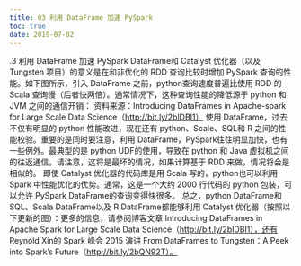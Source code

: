 ```yaml
---
title: 03 利用 DataFrame 加速 PySpark
toc: true
date: 2019-07-02
---
```

.3 利用 DataFrame 加速 PySpark
DataFrame和 Catalyst 优化器（以及 Tungsten 项目）的意义是在和非优化的 RDD 查询比较时增加 PySpark 查询的性能。如下图所示，引入 DataFrame 之前，python查询速度普遍比使用 RDD 的 Scala 查询慢（后者快两倍）。通常情况下，这种查询性能的降低源于 python 和 JVM 之间的通信开销：
资料来源：Introducing DataFrames in Apache-spark for Large Scale Data Science（http://bit.ly/2blDBI1）
使用 DataFrame，过去不仅有明显的 python 性能改进，现在还有 python、Scale、SQL和 R 之间的性能校验。重要的是同时要注意，利用 DataFrame，PySpark往往明显加快，也有一些例外。最典型的是 python UDF的使用，导致在 python 和 Java 虚拟机之间的往返通信。请注意，这将是最坏的情况，如果计算基于 RDD 来做，情况将会是相似的。
即使 Catalyst 优化器的代码库是用 Scala 写的，python也可以利用 Spark 中性能优化的优势。通常，这是一个大约 2000 行代码的 python 包装，可以允许 PySpark DataFrame的查询变得快很多。
总之，python DataFrame和 SQL、Scala DataFrame以及 R DataFrame都能够利用 Catalyst 优化器（按照以下更新的图）：更多的信息，请参阅博客文章 Introducing DataFrames in Apache Spark for Large Scale Data Science（http://bit.ly/2blDBI1），还有 Reynold Xin的 Spark 峰会 2015 演讲 From DataFrames to Tungsten：A Peek into Spark’s Future（http://bit.ly/2bQN92T）。
